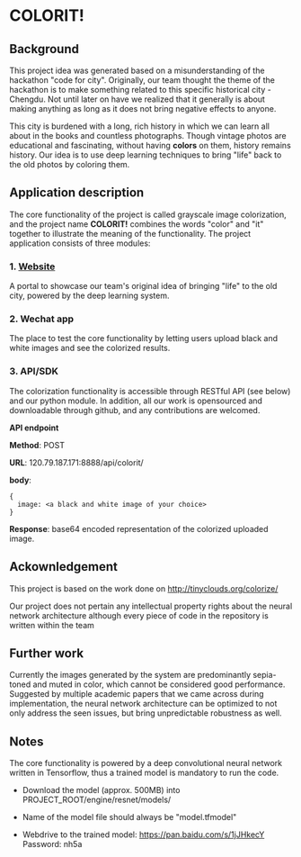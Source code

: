 # COLORIT!

## Background

This project idea was generated based on a misunderstanding of the hackathon "code for city". Originally, our team thought the theme of the hackathon is to make something related to this specific historical city - Chengdu. Not until later on have we realized that it generally is about making anything as long as it does not bring negative effects to anyone.

This city is burdened with a long, rich history in which we can learn all about in the books and countless photographs. Though vintage photos are educational and fascinating, without having **colors** on them, history remains history. Our idea is to use deep learning techniques to bring "life" back to the old photos by coloring them. 

## Application description

The core functionality of the project is called grayscale image colorization, and the project name **COLORIT!** combines the words "color" and "it" together to illustrate the meaning of the functionality. The project application consists of three modules: 

### 1. [Website](http://sevnday.com)

A portal to showcase our team's original idea of bringing "life" to the old city, powered by the deep learning system.

### 2. Wechat app

The place to test the core functionality by letting users upload black and white images and see the colorized results.

### 3. API/SDK

The colorization functionality is accessible through RESTful API (see below) and our python module. In addition, all our work is opensourced and downloadable through github, and any contributions are welcomed.

**API endpoint**

**Method**: POST

**URL**: 120.79.187.171:8888/api/colorit/

**body**: 
~~~~
{
  image: <a black and white image of your choice>
}
~~~~

**Response**: base64 encoded representation of the colorized uploaded image.

## Ackownledgement

This project is based on the work done on http://tinyclouds.org/colorize/

Our project does not pertain any intellectual property rights about the neural network architecture although every piece of code in the repository is written within the team

## Further work

Currently the images generated by the system are predominantly sepia-toned and muted in color, which cannot be considered good performance. Suggested by multiple academic papers that we came across during implementation, the neural network architecture can be optimized to not only address the seen issues, but bring unpredictable robustness as well.

## Notes

The core functionality is powered by a deep convolutional neural network written in Tensorflow, thus a trained model is mandatory to run the code. 

* Download the model (approx. 500MB) into PROJECT_ROOT/engine/resnet/models/

* Name of the model file should always be "model.tfmodel"

* Webdrive to the trained model: https://pan.baidu.com/s/1jJHkecY Password: nh5a
